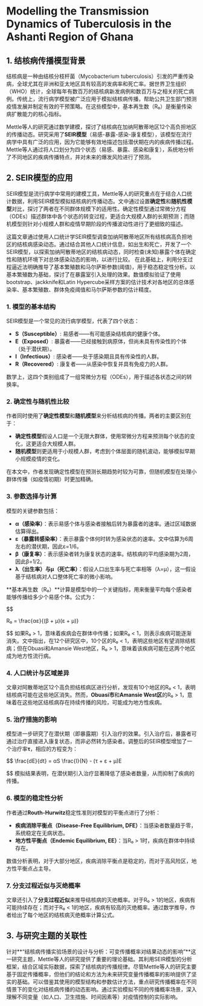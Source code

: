 # Modelling the Transmission Dynamics of Tuberculosis in the Ashanti Region of Ghana

## 1. **结核病传播模型背景**

结核病是一种由结核分枝杆菌（Mycobacterium tuberculosis）引发的严重传染病，全球尤其在非洲和亚太地区具有较高的发病率和死亡率。据世界卫生组织（WHO）统计，全球每年有数百万的结核病新发病例和数百万与之相关的死亡病例。传统上，流行病学模型被广泛应用于模拟结核病传播，帮助公共卫生部门预测疫情发展并制定有效的干预策略。在这些模型中，基本再生数（R₀）是衡量传染病扩散能力的核心指标。

Mettle等人的研究通过数学建模，探讨了结核病在加纳阿散蒂地区12个高负担地区的传播动态。研究采用了**SEIR模型**（易感-暴露-感染-康复模型），该模型在流行病学中具有广泛的应用，因为它能够有效地描述包括潜伏期在内的疾病传播过程。Mettle等人通过将人口划分为四个状态（易感、暴露、感染和康复），系统地分析了不同地区的疾病传播特点，并对未来的爆发风险进行了预测。



## 2. **SEIR模型的应用**

SEIR模型是流行病学中常用的建模工具，Mettle等人的研究重点在于结合人口统计数据，利用SEIR模型模拟结核病的传播动态。文中通过设置**确定性**和**随机性模型**对比，探讨了两者在不同群体规模下的适用性。确定性模型通过常微分方程（ODEs）描述群体中各个状态的转变过程，更适合大规模人群的长期预测；而随机模型则针对小规模人群和疫情早期阶段的传播波动性进行了更细致的描述。

这篇文章通过使用人口统计学SEIR模型调查加纳阿散蒂地区所有结核病高负担地区的结核病感染动态。通过结合其他人口统计信息，如出生和死亡，开发了一个SEIR模型，以探索加纳阿散蒂地区的结核病动态，同时检查(未知)暴露个体在确定性和随机环境下对总体感染动态的影响，以进行比较。
在此基础上，利用分支过程逼近法明确推导了基本繁殖数和马尔萨斯参数(阈值)，用于稳态稳定性分析。以基本繁殖数为基础，探讨了在暴露室引入处理的效果。数值模拟验证了使用bootstrap、jackknife和Latin Hypercube采样方案的估计技术对各地区的总体感染率、基本繁殖数、群体免疫阈值和马尔萨斯参数的估计精度。



### 	1. **模型的基本结构**
   SEIR模型是一个常见的流行病学模型，代表了四个状态：
   - **S（Susceptible）**: 易感者——有可能感染结核病的健康个体。
   - **E（Exposed）**: 暴露者——已经接触到病原体，但尚未具有传染性的个体（处于潜伏期）。
   - **I（Infectious）**: 感染者——处于感染期且具有传染性的人群。
   - **R（Recovered）**: 康复者——从感染中恢复并具有免疫力的人群。

   数学上，这四个类别组成了一组常微分方程（ODEs），用于描述各状态之间的转换率。

### 	2. **确定性与随机性比较**
   作者同时使用了**确定性模型**和**随机模型**来分析结核病的传播。两者的主要区别在于：
   - **确定性模型**假设人口是一个无限大群体，使用常微分方程来预测每个状态的变化，这更适合大规模人群。
   - **随机模型**则更适用于小规模人群，考虑到个体层面的随机波动，能够模拟早期小规模疫情的变化。

   在本文中，作者发现确定性模型在预测长期趋势时较为可靠，但随机模型在处理小群体传播（如疫情初期）时更加精确。

### 	3. **参数选择与计算**
   模型的关键参数包括：
   - **α（感染率）**：表示易感个体与感染者接触后转为暴露者的速率。通过区域数据估算得出。
   - **ε（暴露转感染率）**：表示暴露个体何时转为感染状态的速率。文中估算为6周左右的潜伏期，因此ε=1/6。
   - **β（康复率）**：表示感染者转为康复状态的速率。结核病的平均感染期为2周，因此β=1/2。
   - **λ（出生率）与μ（死亡率）**：假设人口出生率与死亡率相等（λ=μ），这一假设基于结核病对人口整体死亡率的微小影响。

   **基本再生数（R₀）**计算是模型中的一个关键指标，用来衡量平均每个感染者能够传播给多少个易感个体。公式为：

 
$$

   R₀ = \frac{αε}{(β + μ)(ε + μ)}
  
$$
   如果R₀ > 1，意味着疾病会在群体中传播；如果R₀ < 1，则表示疾病可能逐渐消失。文中指出，在12个研究区中，10个区的R₀ < 1，表明这些地区有望消除结核病；但在Obuasi和Amansie West地区，R₀ > 1，意味着该疾病可能在这两个地区成为地方性流行病。

### 	4. **人口统计与区域差异**
   文章对阿散蒂地区12个高负担结核病区进行分析，发现有10个地区的R₀ < 1，表明结核病可能在这些地区消失。然而，**Obuasi市**和**Amansie West区**的R₀ > 1，意味着在这些地区结核病存在持续传播的风险，可能成为地方性疾病。

### 	5. **治疗措施的影响**
   模型进一步研究了在潜伏期（即暴露期）引入治疗的效果。引入治疗后，暴露者可通过治疗直接进入康复状态，而非必然转为感染者。调整后的SEIR模型增加了一个治疗率**τ**，相应的方程变为：

   
$$
  \frac{dE}{dt} = αS \frac{I}{N} - (τ + ε + μ)E
 
$$
   模拟结果表明，在潜伏期引入治疗显著降低了感染者数量，从而抑制了疾病的传播。

### 	6. **模型的稳定性分析**
   作者通过**Routh-Hurwitz**稳定性准则对模型的平衡点进行了分析：
   - **疾病消除平衡点（Disease-Free Equilibrium, DFE）**：当感染者数量趋于零，系统稳定在无病状态。
   - **地方性平衡点（Endemic Equilibrium, EE）**：当R₀ > 1时，疾病在群体中持续存在。

   数值分析表明，对于大部分地区，疾病消除平衡点是稳定的，而对于高风险区，地方性平衡点占主导。

### 	7. **分支过程近似与灭绝概率**
   文章还引入了**分支过程近似**来推导结核病的灭绝概率。对于R₀ > 1的地区，疾病有可能持续存在；而对于R₀ < 1的地区，疾病有较高的灭绝概率。通过数学推导，作者给出了每个地区的结核病灭绝概率计算公式。



## 3. **与研究主题的关联性**

针对**“结核病传播实验场景的设计与分析：可变传播概率对结果动态的影响”**这一研究主题，Mettle等人的研究提供了重要的理论基础。其利用SEIR模型的分析框架，结合区域实际数据，探索了结核病的传播规律。尽管Mettle等人的研究主要基于固定传播概率，但他们的结论和方法为未来研究变量传播概率的影响提供了坚实的基础。可以借鉴其使用的模型结构和参数估计方法，重点研究传播概率在不同情景下的变化对结核病传播的动态影响。通过实验模拟不同的传播概率场景，深入理解不同变量（如人口、卫生措施、时间因素等）对疫情控制的实际影响。





